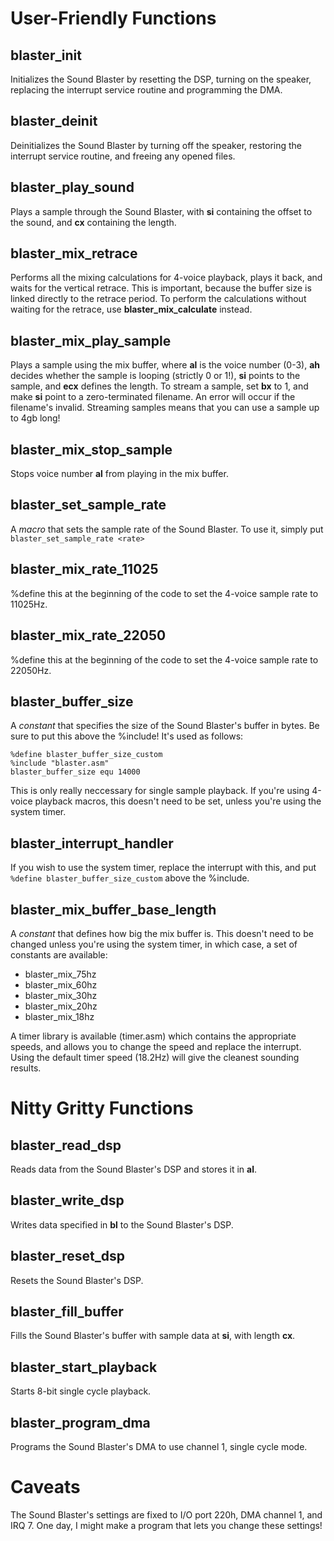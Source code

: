 # User-Friendly Functions

## blaster_init
Initializes the Sound Blaster by resetting the DSP, turning on the speaker, replacing the interrupt service routine and programming the DMA.

## blaster_deinit
Deinitializes the Sound Blaster by turning off the speaker, restoring the interrupt service routine, and freeing any opened files.

## blaster_play_sound
Plays a sample through the Sound Blaster, with **si** containing the offset to the sound, and **cx** containing the length.

## blaster_mix_retrace
Performs all the mixing calculations for 4-voice playback, plays it back, and waits for the vertical retrace. This is important, because the buffer size is linked directly to the retrace period. To perform the calculations without waiting for the retrace, use **blaster_mix_calculate** instead.

## blaster_mix_play_sample
Plays a sample using the mix buffer, where **al** is the voice number (0-3), **ah** decides whether the sample is looping (strictly 0 or 1!), **si** points to the sample, and **ecx** defines the length. To stream a sample, set **bx** to 1, and make **si** point to a zero-terminated filename. An error will occur if the filename's invalid. Streaming samples means that you can use a sample up to 4gb long!

## blaster_mix_stop_sample
Stops voice number **al** from playing in the mix buffer.

## blaster_set_sample_rate
A *macro* that sets the sample rate of the Sound Blaster. To use it, simply put ```blaster_set_sample_rate <rate>```

## blaster_mix_rate_11025
%define this at the beginning of the code to set the 4-voice sample rate to 11025Hz.

## blaster_mix_rate_22050
%define this at the beginning of the code to set the 4-voice sample rate to 22050Hz.

## blaster_buffer_size
A *constant* that specifies the size of the Sound Blaster's buffer in bytes. Be sure to put this above the %include! It's used as follows:
```
%define blaster_buffer_size_custom
%include "blaster.asm"
blaster_buffer_size equ 14000
```
This is only really neccessary for single sample playback. If you're using 4-voice playback macros, this doesn't need to be set, unless you're using the system timer.

## blaster_interrupt_handler
If you wish to use the system timer, replace the interrupt with this, and put ```%define blaster_buffer_size_custom``` above the %include.

## blaster_mix_buffer_base_length
A *constant* that defines how big the mix buffer is. This doesn't need to be changed unless you're using the system timer, in which case, a set of constants are available:
* blaster_mix_75hz
* blaster_mix_60hz
* blaster_mix_30hz
* blaster_mix_20hz
* blaster_mix_18hz

A timer library is available (timer.asm) which contains the appropriate speeds, and allows you to change the speed and replace the interrupt. Using the default timer speed (18.2Hz) will give the cleanest sounding results.

# Nitty Gritty Functions

## blaster_read_dsp
Reads data from the Sound Blaster's DSP and stores it in **al**.

## blaster_write_dsp
Writes data specified in **bl** to the Sound Blaster's DSP.

## blaster_reset_dsp
Resets the Sound Blaster's DSP.

## blaster_fill_buffer
Fills the Sound Blaster's buffer with sample data at **si**, with length **cx**.

## blaster_start_playback
Starts 8-bit single cycle playback.

## blaster_program_dma
Programs the Sound Blaster's DMA to use channel 1, single cycle mode.

# Caveats
The Sound Blaster's settings are fixed to I/O port 220h, DMA channel 1, and IRQ 7. One day, I might make a program that lets you change these settings!
